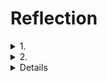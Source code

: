 # Reflection

<details>
<summary>1.</summary>
   
_Unary_, _server streaming_, dan _bi-directional streaming_ _RPC_ adalah beberapa contoh metode komunikasi yang sering digunakan dalam _RPC_. Ketiganya memiliki karakteristik dan penggunaan optimal yang berbeda-beda. Pada _**Unary RPC**_, _client_ mengirimkan satu _request_ ke server dan mendapatkan satu _response_ dari server. Metode ini efektif digunakan untuk operasi yang membutuhkan _response_ cepat secara langsung. Sebagai contoh, _unary RPC_ cocok untuk pemgambilan data pengguna dan pemeriksaan status layanan. Di sisi lain, _**server streaming RPC**_ memiliki cara kerja, yaitu _client_ mengirim satu _request_ ke sever, tetapi dapat menerima banyak _response_ dalam _stream_. _Server_ terus mengirimkan data sampai semua informasi dikirim atau koneksi ditutup. Contoh kasus di mana metode ini efektif adalah pengiriman log server, _monitoring real time_ dari sensor atau data pasar, dan layanan lain yang memerlukan pengiriman data secara bertahap tetapi terus-menerus. Terakhir, _bi-directional RPC_ adalah metode yang memungkinkan _client_ untuk mengirimkan _request_ secara terus menerus kepada server. Di sisi lain, server juga dapat mengirimkan _response_ secara serangkaian dalam bentuk _stream_.Dengan demikian, metode ini memungkinkan komunikasi dua arah secara asinkronus Metode ini cocok digunakan untuk penggunaan seperti aplikasi _chat_, sistem kolaborasi _real-time_, dan bentuk layanan lainnya yane membutuhkan pertukaran data secara cepat dan terus-menerus antara server dan _client_
</details>

<details>
<summary>2.</summary>
   
Penerapan gRPC pada Rust memiliki beberapa celah yang dapat menjadi risiko. Beberapa di antaranya adalah konfigurasi TLS yang salah (dapat membuka celah untuk serangan _man in the middle_), kebocoran informasi melalui metadata, penyalahgunaan autentikasi dan otorisasi, serangan DoS (Denial of Service), pengelolaan kunci yang buruk, celah pada implementasi dependensi, dan risiko terbukanya _souce code_. Untuk meminimalkan risiko dari penggunaan gRPC, terdapat beberapa aspek sekuriti yang perlu dipehartikan (dilakukan). Beberapa di antaranya adalah sebagai berikut.
   - **Autentikasi:** Penggunaan token seperti JWT, penggunaan sertifikan TLS/SSL, dan penggunaan autentikasi mTLS
   - **Otrisasi:** Pengendalian RBAC dan penggunaan kebijakan keamanan seperti ACLs
   - **Enkripsi data:** Penggunaan enkripsi transport (TLS) dan enkripsi tingkat aplikasi
   - **Pengelolaan kunci dan sertifikat:** Rotasi kunci dan sertifikat secara regular dan penyimpanan kunci yang aman (misalnya dengan menggunakan layanan manajemen kunci atau modul keamanan perangkat keras)
</details>

<details>
<summar>3.</summar>
   
</details> 

